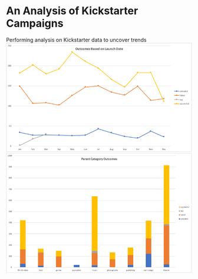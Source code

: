 # An Analysis of Kickstarter Campaigns
Performing analysis on Kickstarter data to uncover trends
![Launch_date_outcomes](Launch_date_outcomes.png)
![Parent_category_outcomes](Parent_category_outcomes.png)
